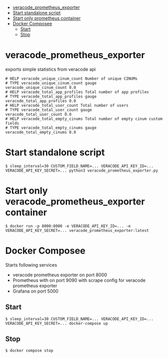 <!-- @import "[TOC]" {cmd="toc" depthFrom=1 depthTo=6 orderedList=false} -->

<!-- code_chunk_output -->

- [veracode_prometheus_exporter](#veracode_prometheus_exporter)
- [Start standalone script](#start-standalone-script)
- [Start only prometheus container](#start-only-prometheus-container)
- [Docker Composee](#docker-composee)
  - [Start](#start)
  - [Stop](#stop)

<!-- /code_chunk_output -->

# veracode_prometheus_exporter
exports simple statistics from veracode api

```
# HELP veracode_unique_cinum_count Number of unique CINUMs
# TYPE veracode_unique_cinum_count gauge
veracode_unique_cinum_count 0.0
# HELP veracode_total_app_profiles Total number of app profiles
# TYPE veracode_total_app_profiles gauge
veracode_total_app_profiles 0.0
# HELP veracode_total_user_count Total number of users
# TYPE veracode_total_user_count gauge
veracode_total_user_count 0.0
# HELP veracode_total_empty_cinums Total number of empty cinum custom fields
# TYPE veracode_total_empty_cinums gauge
veracode_total_empty_cinums 0.0
```


# Start standalone script
```
$ sleep_interval=30 CUSTOM_FIELD_NAME=... VERACODE_API_KEY_ID=... VERACODE_API_KEY_SECRET=... python3 veracode_prometheus_exporter.py
```
# Start only veracode_prometheus_exporter container
```
$ docker run -p 8000:8000 -e VERACODE_API_KEY_ID=... -e VERACODE_API_KEY_SECRET=... veracode_prometheus_exporter:latest
```
# Docker Composee 

Starts following services 

- veracode prometheus exporter on port 8000
- Prometheus with on port 9090 with scrape config for veracode prometheus exporter
- Grafana on port 5000 

## Start
```
$ sleep_interval=30 CUSTOM_FIELD_NAME=... VERACODE_API_KEY_ID=... VERACODE_API_KEY_SECRET=... docker-compose up 
```

## Stop 
```
$ docker compose stop
```
